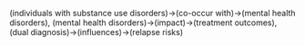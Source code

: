 (individuals with substance use disorders)->(co-occur with)->(mental health disorders), (mental health disorders)->(impact)->(treatment outcomes), (dual diagnosis)->(influences)->(relapse risks)